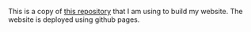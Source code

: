 This is a copy of [this repository](https://github.com/zeon-studio/hugoplate) that I am using to build my website. The website is deployed using github pages.
